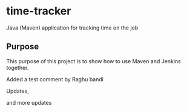 # time-tracker
Java (Maven) application for tracking time on the job

## Purpose

This purpose of this project is to show how to use Maven and Jenkins together.

Added a test comment by Raghu bandi

Updates, 

and more updates
